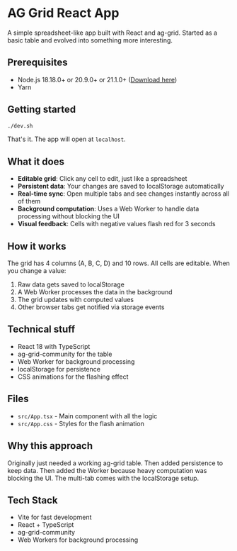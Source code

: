 # AG Grid React App

A simple spreadsheet-like app built with React and ag-grid. Started as a basic table and evolved into something more interesting.

## Prerequisites

- Node.js 18.18.0+ or 20.9.0+ or 21.1.0+ ([Download here](https://nodejs.org/))
- Yarn

## Getting started

```bash
./dev.sh
```

That's it. The app will open at `localhost`.

## What it does

- **Editable grid**: Click any cell to edit, just like a spreadsheet
- **Persistent data**: Your changes are saved to localStorage automatically
- **Real-time sync**: Open multiple tabs and see changes instantly across all of them
- **Background computation**: Uses a Web Worker to handle data processing without blocking the UI
- **Visual feedback**: Cells with negative values flash red for 3 seconds

## How it works

The grid has 4 columns (A, B, C, D) and 10 rows. All cells are editable. When you change a value:

1. Raw data gets saved to localStorage
2. A Web Worker processes the data in the background
3. The grid updates with computed values
4. Other browser tabs get notified via storage events

## Technical stuff

- React 18 with TypeScript
- ag-grid-community for the table
- Web Worker for background processing
- localStorage for persistence
- CSS animations for the flashing effect

## Files

- `src/App.tsx` - Main component with all the logic
- `src/App.css` - Styles for the flash animation

## Why this approach

Originally just needed a working ag-grid table. Then added persistence to keep data. Then added the Worker because heavy computation was blocking the UI. The multi-tab comes with the localStorage setup.

## Tech Stack

- Vite for fast development
- React + TypeScript
- ag-grid-community
- Web Workers for background processing
